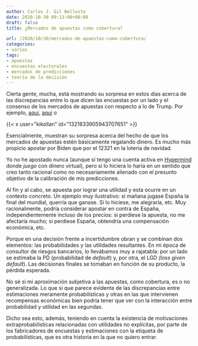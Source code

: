 ```yaml
---
author: Carlos J. Gil Bellosta
date: 2020-10-30 09:13:00+00:00
draft: false
title: ¿Mercados de apuestas como cobertura?

url: /2020/10/30/mercados-de-apuestas-como-cobertura/
categories:
- varios
tags:
- apuestas
- encuestas electorales
- mercados de predicciones
- teoría de la decisión
---
```


Cierta gente, mucha, está mostrando su sorpresa en estos días acerca de las discrepancias entre lo que dicen las encuestas por un lado y el consenso de los mercados de apuestas con respecto a lo de Trump. Por ejemplo, [aquí](https://statmodeling.stat.columbia.edu/2020/06/19/forecast-betting-odds/), [aquí](https://www.lesswrong.com/posts/bSKWSPM927oZZqN7f/predictit-presidential-market-is-increasingly-wrong) o


{{< x user="kikollan" id="1321833905943707651" >}}

Esencialmente, muestran su sorpresa acerca del hecho de que los mercados de apuestas estén básicamente regalando dinero. Es mucho más propicio apostar por Biden que por el 12321 en la lotería de navidad.

Yo no he apostado nunca (aunque sí tengo una cuenta activa en [Hypermind](https://www.hypermind.com/en/) donde _juego_ con dinero virtual), pero si lo hiciera lo haría en un sentido que creo tanto racional como no necesariamente alienado con el presunto objetivo de la calibración de mis predicciones.

Al fin y al cabo, se apuesta por lograr una utilidad y esta ocurre en un contexto concreto. Un ejemplo muy ilustrativo: si mañana jugase España la final del mundial, querría que ganase. Si lo hiciese, me alegraría, etc. Muy racionalmente, podría considerar apostar en contra de España, independientemente incluso de los precios: si perdiese la apuesta, no me afectaría mucho; si perdiese España, obtendría una compensación económica, etc.

Porque en una decisión frente a incertidumbre obran y se combinan dos elementos: las probabilidades y las utilidades resultantes. En mi época de consultor de riesgos bancarios, lo llevábamos muy a rajatabla: por un lado se estimaba la PD (probabilidad de _default_) y, por otra, el LGD _(loss given default_). Las decisiones finales se tomaban en función de su producto, la pérdida esperada.

No sé si mi aproximación subjetiva a las apuestas, como cobertura, es o no generalizada. Lo que sí que parece evidente de las discrepancias entre estimaciones meramente probabilísticas y otras en las que intervienen recompensas económicas bien podría tener que ver con la interacción entre probabilidad y utilidad en las segundas.

Dicho sea esto, además, teniendo en cuenta la existencia de motivaciones extraprobabilísticas relacionadas con utilidades no explícitas, por parte de los fabricadores de encuestas y estimaciones con la etiqueta de probabilísticas, que es otra historia en la que no quiero entrar.
